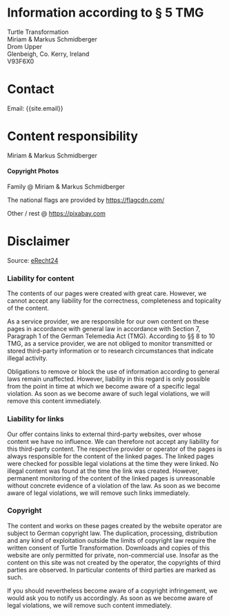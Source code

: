 # Information according to &sect; 5 TMG
Turtle Transformation<br>
Miriam &amp; Markus Schmidberger<br />
Drom Upper<br>
Glenbeigh, Co. Kerry, Ireland<br>
V93F6X0

# Contact
Email: {{site.email}}

# Content responsibility
Miriam &amp; Markus Schmidberger

#### Copyright Photos
Family @ Miriam & Markus Schmidberger

The national flags are provided by https://flagcdn.com/

Other / rest @ https://pixabay.com


# Disclaimer
Source: <a href="https://www.e-recht24.de"> eRecht24 </a>

### Liability for content
The contents of our pages were created with great care. However, we cannot accept any liability for the correctness, completeness and topicality of the content.

As a service provider, we are responsible for our own content on these pages in accordance with general law in accordance with Section 7, Paragraph 1 of the German Telemedia Act (TMG).
According to §§ 8 to 10 TMG, as a service provider, we are not obliged to monitor transmitted or stored third-party information or to research circumstances that indicate illegal activity.

Obligations to remove or block the use of information according to general laws remain unaffected. However, liability in this regard is only possible from the point in time at which we become aware of a specific legal violation. As soon as we become aware of such legal violations, we will remove this content immediately.

### Liability for links
Our offer contains links to external third-party websites, over whose content we have no influence. We can therefore not accept any liability for this third-party content. The respective provider or operator of the pages is always responsible for the content of the linked pages. The linked pages were checked for possible legal violations at the time they were linked. No illegal content was found at the time the link was created. However, permanent monitoring of the content of the linked pages is unreasonable without concrete evidence of a violation of the law. As soon as we become aware of legal violations, we will remove such links immediately.

### Copyright
The content and works on these pages created by the website operator are subject to German copyright law. The duplication, processing, distribution and any kind of exploitation outside the limits of copyright law require the written consent of Turtle Transformation.
Downloads and copies of this website are only permitted for private, non-commercial use. Insofar as the content on this site was not created by the operator, the copyrights of third parties are observed. In particular contents of third parties are marked as such.

If you should nevertheless become aware of a copyright infringement, we would ask you to notify us accordingly. As soon as we become aware of legal violations, we will remove such content immediately.
